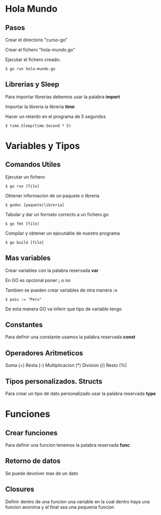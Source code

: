 Hola Mundo
===

## Pasos

Crear el directorio "curso-go"

Crear el fichero "hola-mundo.go"

Ejecutar el fichero creado:
    
    $ go run hola-mundo.go

## Librerias y Sleep

Para importar librerias debemos usar la palabra **import**

Importar la libreria la libreria **time**

Hacer un retardo en el programa de 5 segundos

    $ time.Sleep(time.Second * 5)

Variables y Tipos
===

## Comandos Utiles

Ejecutar un fichero 

    $ go run [file]

Obtener informacion de un paquete o libreria

    $ godoc [paquete|libreria]

Tabular y dar un formato correcto a un fichero.go

    $ go fmt [file]

Compilar y obtener un ejecutable de nuestro programa

    $ go build [file]

## Mas variables

Crear variables con la palabra reservada **var**

En GO es opcional poner **;** o no

Tambien se pueden crear variables de otra manera **:=**

    $ pais := "Peru"

De esta manera GO va inferir que tipo de variable tengo

## Constantes

Para definir una constante usamos la palabra reservada **const**

## Operadores Aritmeticos

Suma (+)
Resta (-)
Multiplicacion (*)
Division (/)
Resto (%)

## Tipos personalizados. Structs

Para crear un tipo de dato personalizado usar la palabra reservada **type**

Funciones
===

## Crear funciones

Para definir una funcion tenemos la palabra reservada **func**

## Retorno de datos

Se puede devolver mas de un dato

## Closures

Definir dentro de una funcion una variable en la cual dentro haya una funcion anonima y al final sea una pequenia funcion



